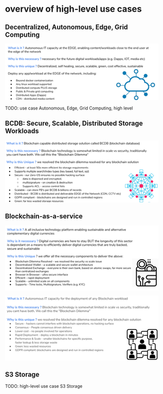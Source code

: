 
# overview of high-level use cases

## Decentralized, Autonomous, Edge, Grid Computing

![](img/edge_cloud.png)

TODO: use case Autonomous, Edge, Grid Computing, high level

## BCDB: Secure, Scalable, Distributed Storage Workloads

![](img/bcdb.png)

## Blockchain-as-a-service 

![](img/blockchain_service.png)

![](img/blokchain_service2.png)

## S3 Storage

TODO: high-level use case S3 Storage

